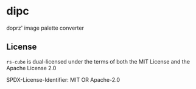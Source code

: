 # dipc

doprz' image palette converter

## License

`rs-cube` is dual-licensed under the terms of both the MIT License and the Apache License 2.0

SPDX-License-Identifier: MIT OR Apache-2.0
